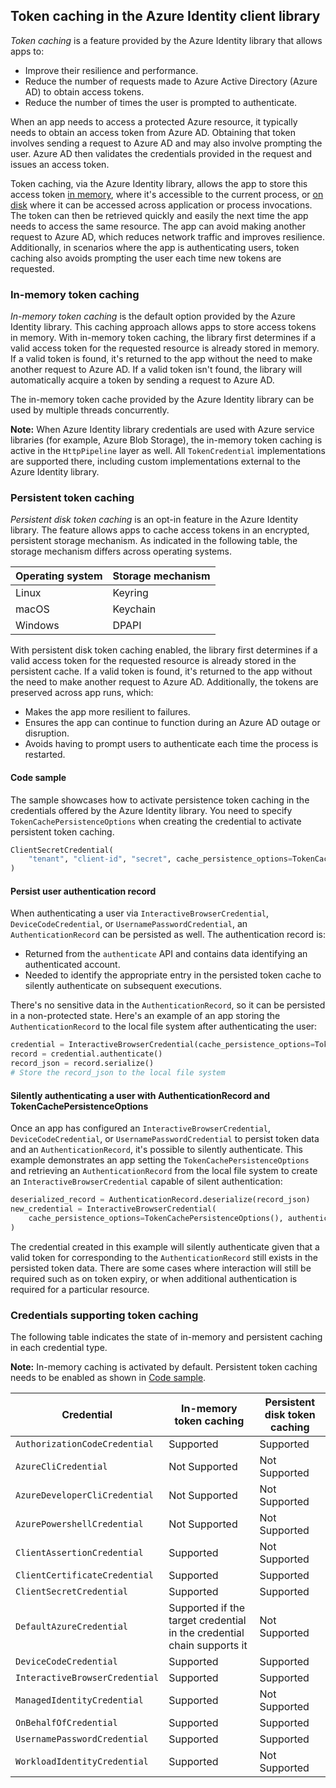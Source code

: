 ## Token caching in the Azure Identity client library

*Token caching* is a feature provided by the Azure Identity library that allows apps to:

- Improve their resilience and performance.
- Reduce the number of requests made to Azure Active Directory (Azure AD) to obtain access tokens.
- Reduce the number of times the user is prompted to authenticate.

When an app needs to access a protected Azure resource, it typically needs to obtain an access token from Azure AD. Obtaining that token involves sending a request to Azure AD and may also involve prompting the user. Azure AD then validates the credentials provided in the request and issues an access token.

Token caching, via the Azure Identity library, allows the app to store this access token [in memory](#in-memory-token-caching), where it's accessible to the current process, or [on disk](#persistent-token-caching) where it can be accessed across application or process invocations. The token can then be retrieved quickly and easily the next time the app needs to access the same resource. The app can avoid making another request to Azure AD, which reduces network traffic and improves resilience. Additionally, in scenarios where the app is authenticating users, token caching also avoids prompting the user each time new tokens are requested.

### In-memory token caching

*In-memory token caching* is the default option provided by the Azure Identity library. This caching approach allows apps to store access tokens in memory. With in-memory token caching, the library first determines if a valid access token for the requested resource is already stored in memory. If a valid token is found, it's returned to the app without the need to make another request to Azure AD. If a valid token isn't found, the library will automatically acquire a token by sending a request to Azure AD.

The in-memory token cache provided by the Azure Identity library can be used by multiple threads concurrently.

**Note:** When Azure Identity library credentials are used with Azure service libraries (for example, Azure Blob Storage), the in-memory token caching is active in the `HttpPipeline` layer as well. All `TokenCredential` implementations are supported there, including custom implementations external to the Azure Identity library.

### Persistent token caching

*Persistent disk token caching* is an opt-in feature in the Azure Identity library. The feature allows apps to cache access tokens in an encrypted, persistent storage mechanism. As indicated in the following table, the storage mechanism differs across operating systems.

| Operating system | Storage mechanism |
|------------------|-------------------|
| Linux            | Keyring           |
| macOS            | Keychain          |
| Windows          | DPAPI             |

With persistent disk token caching enabled, the library first determines if a valid access token for the requested resource is already stored in the persistent cache. If a valid token is found, it's returned to the app without the need to make another request to Azure AD. Additionally, the tokens are preserved across app runs, which:

- Makes the app more resilient to failures.
- Ensures the app can continue to function during an Azure AD outage or disruption.
- Avoids having to prompt users to authenticate each time the process is restarted.

#### Code sample

The sample showcases how to activate persistence token caching in the credentials offered by the Azure Identity library. You need to specify `TokenCachePersistenceOptions` when creating the credential to activate persistent token caching.

```python 
ClientSecretCredential(
    "tenant", "client-id", "secret", cache_persistence_options=TokenCachePersistenceOptions()
)
```

#### Persist user authentication record

When authenticating a user via `InteractiveBrowserCredential`, `DeviceCodeCredential`, or `UsernamePasswordCredential`, an `AuthenticationRecord` can be persisted as well. The authentication record is:

- Returned from the `authenticate` API and contains data identifying an authenticated account.
- Needed to identify the appropriate entry in the persisted token cache to silently authenticate on subsequent executions.

There's no sensitive data in the `AuthenticationRecord`, so it can be persisted in a non-protected state. Here's an example of an app storing the `AuthenticationRecord` to the local file system after authenticating the user:

```python
credential = InteractiveBrowserCredential(cache_persistence_options=TokenCachePersistenceOptions())
record = credential.authenticate()
record_json = record.serialize()
# Store the record_json to the local file system
```

#### Silently authenticating a user with AuthenticationRecord and TokenCachePersistenceOptions

Once an app has configured an `InteractiveBrowserCredential`, `DeviceCodeCredential`, or `UsernamePasswordCredential` to persist token data and an `AuthenticationRecord`, it's possible to silently authenticate. This example demonstrates an app setting the `TokenCachePersistenceOptions` and retrieving an `AuthenticationRecord` from the local file system to create an `InteractiveBrowserCredential` capable of silent authentication:

```python
deserialized_record = AuthenticationRecord.deserialize(record_json)
new_credential = InteractiveBrowserCredential(
    cache_persistence_options=TokenCachePersistenceOptions(), authentication_record=deserialized_record
)
```

The credential created in this example will silently authenticate given that a valid token for corresponding to the `AuthenticationRecord` still exists in the persisted token data. There are some cases where interaction will still be required such as on token expiry, or when additional authentication is required for a particular resource.

### Credentials supporting token caching

The following table indicates the state of in-memory and persistent caching in each credential type.

**Note:** In-memory caching is activated by default. Persistent token caching needs to be enabled as shown in [Code sample](#code-sample).

| Credential                     | In-memory token caching                                                | Persistent disk token caching |
|--------------------------------|------------------------------------------------------------------------|-------------------------------|
| `AuthorizationCodeCredential`  | Supported                                                              | Supported                     |
| `AzureCliCredential`           | Not Supported                                                          | Not Supported                 |
| `AzureDeveloperCliCredential`  | Not Supported                                                          | Not Supported                 |
| `AzurePowershellCredential`    | Not Supported                                                          | Not Supported                 |
| `ClientAssertionCredential`    | Supported                                                              | Not Supported                 |
| `ClientCertificateCredential`  | Supported                                                              | Supported                     |
| `ClientSecretCredential`       | Supported                                                              | Supported                     |
| `DefaultAzureCredential`       | Supported if the target credential in the credential chain supports it | Not Supported                 |
| `DeviceCodeCredential`         | Supported                                                              | Supported                     |
| `InteractiveBrowserCredential` | Supported                                                              | Supported                     |
| `ManagedIdentityCredential`    | Supported                                                              | Not Supported                 |
| `OnBehalfOfCredential`         | Supported                                                              | Supported                     |
| `UsernamePasswordCredential`   | Supported                                                              | Supported                     |
| `WorkloadIdentityCredential`   | Supported                                                              | Not Supported                 |